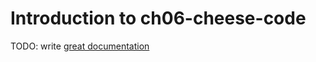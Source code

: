 # Introduction to ch06-cheese-code

TODO: write [great documentation](http://jacobian.org/writing/what-to-write/)
